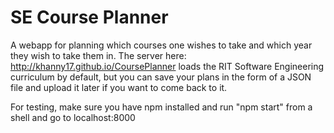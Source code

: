 SE Course Planner
=============

A webapp for planning which courses one wishes to take and which year they wish to take them in.
The server here: http://khanny17.github.io/CoursePlanner loads the RIT Software Engineering curriculum by default,
but you can save your plans in the form of a JSON file and upload it later if you want to come back to it.


For testing, make sure you have npm installed and run "npm start" from a shell and go to localhost:8000
